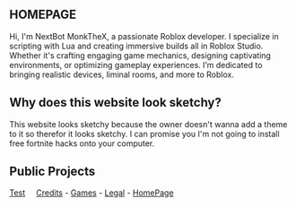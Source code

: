 ## HOMEPAGE

Hi, I'm NextBot MonkTheX, a passionate Roblox developer. I specialize in scripting with Lua and creating immersive builds all in Roblox Studio. Whether it's crafting engaging game mechanics, designing captivating environments, or optimizing gameplay experiences. I’m dedicated to bringing realistic devices, liminal rooms, and more to Roblox.

## Why does this website look sketchy?

This website looks sketchy because the owner doesn't wanna add a theme to it so therefor it looks sketchy. I can promise you I'm not going to install free fortnite hacks onto your computer.

## Public Projects

[Test](https://monkthex.github.io/testPart1)
‎ 
‎ 
‎ 
‎ 
[Credits]() - [Games]() - [Legal]() - [HomePage](https://monkthex.github.io/)
